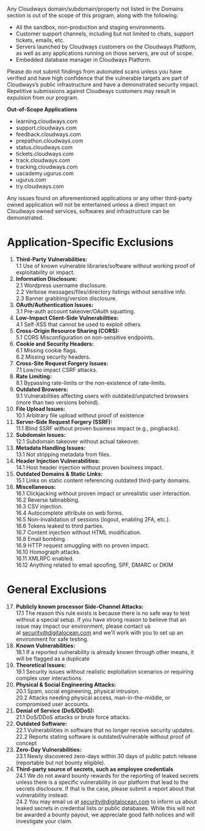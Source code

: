 Any Cloudways domain/subdomain/property not listed in the Domains section is out of the scope of this program, along with the following:

- All the sandbox, non-production and staging environments.
- Customer support channels, including but not limited to chats, support tickets, emails, etc.
- Servers launched by Cloudways customers on the Cloudways Platform, as well as any applications running on those servers, are out of scope.
- Embedded database manager in Cloudways Platform.

Please do not submit findings from automated scans unless you have verified and have high confidence that the vulnerable targets are part of Cloudways’s public infrastructure and have a demonstrated security impact. Repetitive submissions against Cloudways customers may result in expulsion from our program.

**Out-of-Scope Applications**

- learning.cloudways.com
- support.cloudways.com
- feedback.cloudways.com
- prepathon.cloudways.com
- status.cloudways.com
- tickets.cloudways.com
- track.cloudways.com
- tracking.cloudways.com
- uacademy.ugurus.com
- ugurus.com
- try.cloudways.com

Any issues found on aforementioned applications or any other third-party owned application will not be entertained unless a direct impact on Cloudways owned services, softwares and infrastructure can be demonstrated.

# **Application-Specific Exclusions**

1. **Third-Party Vulnerabilities:**  
    1.1 Use of known vulnerable libraries/software without working proof of exploitability or impact.
2. **Information Disclosure:**  
    2.1 Wordpress username disclosure.  
    2.2 Verbose messages/files/directory listings without sensitive info.  
    2.3 Banner grabbing/version disclosure.
3. **OAuth/Authentication Issues:**  
    3.1 Pre-auth account takeover/OAuth squatting.
4. **Low-Impact Client-Side Vulnerabilities:**  
    4.1 Self-XSS that cannot be used to exploit others.
5. **Cross-Origin Resource Sharing (CORS):**  
    5.1 CORS Misconfiguration on non-sensitive endpoints.
6. **Cookie and Security Headers:**  
    6.1 Missing cookie flags.  
    6.2 Missing security headers.
7. **Cross-Site Request Forgery Issues:**  
    7.1 Low/no impact CSRF attacks.
8. **Rate Limiting:**  
    8.1 Bypassing rate-limits or the non-existence of rate-limits.
9. **Outdated Browsers:**  
    9.1 Vulnerabilities affecting users with outdated/unpatched browsers (more than two versions behind).
10. **File Upload Issues:**  
    10.1 Arbitrary file upload without proof of existence
11. **Server-Side Request Forgery (SSRF):**  
    11.1 Blind SSRF without proven business impact (e.g., pingbacks).
12. **Subdomain Issues:**  
    12.1 Subdomain takeover without actual takeover.
13. **Metadata Handling Issues:**  
    13.1 Not stripping metadata from files.
14. **Header Injection Vulnerabilities:**  
    14.1 Host header injection without proven business impact.
15. **Outdated Domains & Static Links:**  
    15.1 Links on static content referencing outdated third-party domains.
16. **Miscellaneous:**  
    16.1 Clickjacking without proven impact or unrealistic user interaction.  
    16.2 Reverse tabnabbing.  
    16.3 CSV injection.  
    16.4 Autocomplete attribute on web forms.  
    16.5 Non-invalidation of sessions (logout, enabling 2FA, etc.).  
    16.6 Tokens leaked to third parties.  
    16.7 Content injection without HTML modification.  
    16.8 Email bombing.  
    16.9 HTTP request smuggling with no proven impact.  
    16.10 Homograph attacks.  
    16.11 XMLRPC enabled.  
    16.12 Anything related to email spoofing, SPF, DMARC or DKIM

# **General Exclusions**

17. **Publicly known processor Side-Channel Attacks:**  
    17.1 The reason this rule exists is because there is no safe way to test without a special setup. If you have strong reason to believe that an issue may impact our environment, please contact us at [security@digitalocean.com](mailto:security@digitalocean.com) and we'll work with you to set up an environment for safe testing.
18. **Known Vulnerabilities:**  
    18.1 If a reported vulnerability is already known through other means, it will be flagged as a duplicate
19. **Theoretical Issues:**  
    19.1 Security issues without realistic exploitation scenarios or requiring complex user interactions.
20. **Physical & Social Engineering Attacks:**  
    20.1 Spam, social engineering, physical intrusion.  
    20.2 Attacks needing physical access, man-in-the-middle, or compromised user accounts.
21. **Denial of Service (DoS/DDoS):**  
    21.1 DoS/DDoS attacks or brute force attacks.
22. **Outdated Software:**  
    22.1 Vulnerabilities in software that no longer receive security updates.  
    22.2 Reports stating software is outdated/vulnerable without proof of concept
23. **Zero-Day Vulnerabilities:**  
    23.1 Newly discovered zero-days within 30 days of public patch release (reportable but not bounty eligible).
24. **Third-party source of secrets, such as employee credentials**  
    24.1 We do not award bounty rewards for the reporting of leaked secrets unless there is a specific vulnerability in our platform that lead to the secrets disclosure. If that is the case, please submit a report about that vulnerability instead.  
    24.2 You may email us at [security@digitalocean.com](mailto:security@digitalocean.com) to inform us about leaked secrets in credential lists or public databases. While this will not be awarded a bounty payout, we appreciate good faith notices and will investigate your claim.